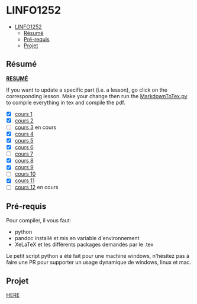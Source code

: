 # LINFO1252

- [LINFO1252](#linfo1252)
  - [Résumé](#résumé)
  - [Pré-requis](#pré-requis)
  - [Projet](#projet)

## Résumé

**[RESUMÉ](résumé/master.pdf)**

If you want to update a specific part (i.e. a lesson), go click on the corresponding lesson. Make your change then run the [MarkdownToTex.py](résumé/MarkdownToTeX.py) to compile everything in tex and compile the pdf.

- [x] [cours 1](résumé/cours1.md)
- [x] [cours 2](résumé/cours2.md)
- [ ] [cours 3](résumé/cours3.md) en cours
- [x] [cours 4](résumé/cours4.md)
- [x] [cours 5](résumé/cours5.md)
- [x] [cours 6](résumé/cours6.md)
- [ ] [cours 7](résumé/cours7.md)
- [x] [cours 8](résumé/cours8.md)
- [x] [cours 9](résumé/cours9.md)
- [ ] [cours 10](résumé/cours10.md)
- [x] [cours 11](résumé/cours11.md)
- [ ] [cours 12](résumé/cours12.md) en cours

## Pré-requis

Pour compiler, il vous faut:
- python
- pandoc installé et mis en variable d'environnement
- XeLaTeX et les différents packages demandés par le .tex

Le petit script python a été fait pour une machine windows, n'hésitez pas à faire une PR pour supporter un usage dynamique de windows, linux et mac.

## Projet

[HERE](Inginious/P2)